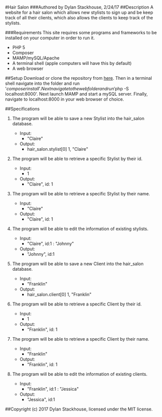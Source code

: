 #Hair Salon
###Authored by Dylan Stackhouse, 2/24/17
##Description
A website for a hair salon which allows new stylists to sign up and be keep track of all their clients, which also allows the clients to keep track of the stylists.

###Requirements
This site requires some programs and frameworks to be installed on your computer in order to run it.
* PHP 5
* Composer
* MAMP/mySQL/Apache
* A terminal shell (apple computers will have this by default)
* A web browser

##Setup
Download or clone the repository from [here](https://github.com/DylanCStack/php-hair-salon). Then in a terminal shell navigate into the folder and run '$composer install'. Next navigate to the web folder and run '$php -S localhost:8000'. Next launch MAMP and start a mySQL server.  Finally, navigate to localhost:8000 in your web browser of choice.

##Specifications
1. The program will be able to save a new Stylist into the hair_salon database.
    * Input:
        * "Claire"
    * Output:
        *   hair_salon.stylist[0] 1, "Claire"

2. The program will be able to retrieve a specific Stylist by their id.
    * Input:
        * 1
    * Output:
        * "Claire", id: 1
3. The program will be able to retrieve a specific Stylist by their name.
    * Input:
        * "Claire"
    * Output:
        * "Claire", id: 1

4. The program will be able to edit the information of existing stylists.
    * Input:
        * "Claire", id:1 : "Johnny"
    * Output:
        * "Johnny", id:1

1. The program will be able to save a new Client into the hair_salon database.
    * Input:
        * "Franklin"
    * Output:
        *   hair_salon.client[0] 1, "Franklin"

2. The program will be able to retrieve a specific Client by their id.
    * Input:
        * 1
    * Output:
        * "Franklin", id: 1
3. The program will be able to retrieve a specific Client by their name.
    * Input:
        * "Franklin"
    * Output:
        * "Franklin", id: 1

4. The program will be able to edit the information of existing clients.
    * Input:
        * "Franklin", id:1 : "Jessica"
    * Output:
        * "Jessica", id:1


##Copyright (c) 2017 Dylan Stackhouse, licensed under the MIT license.
